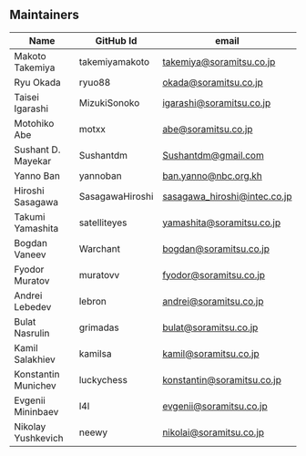 ## Maintainers

| Name | GitHub Id | email |
|---|---|---|
| Makoto Takemiya | takemiyamakoto | takemiya@soramitsu.co.jp |
| Ryu Okada | ryuo88 | okada@soramitsu.co.jp |
| Taisei Igarashi | MizukiSonoko | igarashi@soramitsu.co.jp |
| Motohiko Abe | motxx | abe@soramitsu.co.jp |
| Sushant D. Mayekar | Sushantdm |  Sushantdm@gmail.com |
| Yanno Ban | yannoban | ban.yanno@nbc.org.kh
| Hiroshi Sasagawa | SasagawaHiroshi | sasagawa_hiroshi@intec.co.jp |
| Takumi Yamashita | satelliteyes | yamashita@soramitsu.co.jp |
| Bogdan Vaneev | Warchant | bogdan@soramitsu.co.jp |
| Fyodor Muratov | muratovv | fyodor@soramitsu.co.jp |
| Andrei Lebedev | lebron | andrei@soramitsu.co.jp |
| Bulat Nasrulin | grimadas | bulat@soramitsu.co.jp |
| Kamil Salakhiev | kamilsa | kamil@soramitsu.co.jp |
| Konstantin Munichev | luckychess | konstantin@soramitsu.co.jp |
| Evgenii Mininbaev | l4l | evgenii@soramitsu.co.jp |
| Nikolay Yushkevich | neewy | nikolai@soramitsu.co.jp |

